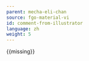 ```yaml
---
parent: mecha-eli-chan
source: fgo-material-vi
id: comment-from-illustrator
language: zh
weight: 5
---
```


{{missing}}
